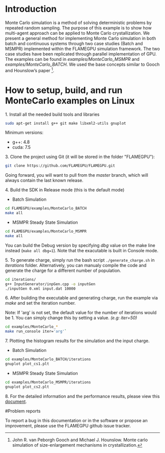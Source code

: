 # Introduction

Monte Carlo simulation is a method of solving deterministic problems by repeated random sampling. The purpose of this example is to show how multi-agent approach can be applied to Monte Carlo crystallization. We present a general method for implementing Monte Carlo simulation in both batch and continuous systems through two case studies (Batch and MSMPR) implemented within the FLAMEGPU simulation framework. The two case studies have been replicated through parallel implementation of GPU. The examples can be found in _examples/MonteCarlo_MSMPR_ and _examples/MonteCarlo_BATCH_. We used the base concepts similar to Gooch and Hounslow’s paper [^1].

# How to setup, build, and run MonteCarlo examples on Linux

1\. Install all the needed build tools and libraries  

```bash
sudo apt-get install g++ git make libxml2-utils gnuplot
```

Minimum versions:
- g++: 4.8
- cuda: 7.5

3\. Clone the project using Git (it will be stored in the folder "FLAMEGPU"):  

```bash
git clone https://github.com/FLAMEGPU/FLAMEGPU.git
```

Going forward, you will want to pull from the _master_ branch, which will always contain the last known release.

4\. Build the SDK in Release mode (this is the default mode)

- Batch Simulation
```bash
cd FLAMEGPU/examples/MonteCarlo_BATCH
make all
```
- MSMPR Steady State Simulation
```bash
cd FLAMEGPU/examples/MonteCarlo_MSMPR
make all
```

You can build the Debug version by specifying _dbg_ value on the make line instead (`make all dbg=1`). Note that the exacutable is built in Console mode.

5\. To generate charge, simply run the bash script `./generate_charge.sh` in _iterations_ folder. Alternatively, you can manualy compile the code and generate the charge for a different number of population.

```bash
cd iterations/
g++ InputGenerator/inpGen.cpp -o inputGen
./inputGen 0.xml input.dat 10000
```

6\. After building the executable and generating charge, run the example via _make_ and set the iteration number.

Note: If 'arg' is not set, the default value for the number of iterations would be 1. You can simply change this by setting a value. _(e.g: iter=50)_

```bash
cd examples/MonteCarlo_*
make run_console iter='arg'`
```

7\. Plotting the histogram results for the simulation and the input charge.

- Batch Simulation
```bash
cd examples/MonteCarlo_BATCH/iterations
gnuplot plot_cs1.plt
```
- MSMPR Steady State Simulation
```bash
cd examples/MonteCarlo_MSMPR/iterations
gnuplot plot_cs2.plt
```

8\. For the detailed information and the performance results, please view this [document]().

#Problem reports

To report a bug in this documentation or in the software or propose an improvement, please use the FLAMEGPU github issue tracker.
[^1]: John R. van Peborgh Gooch and Michael J. Hounslow. Monte carlo simulation of size-enlargement mechanisms in crystallization.